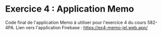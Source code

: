 # Exercice 4 : Application Memo

Code final de l'application Memo à utiliser pour l'exercice 4 du cours 582-4PA.
Lien vers l'application Firebase : https://ex4-memo-jel.web.app/
